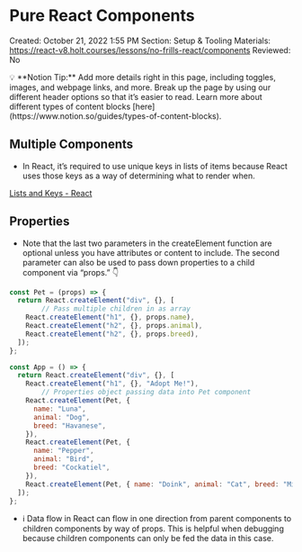 # Pure React Components

Created: October 21, 2022 1:55 PM
Section: Setup & Tooling
Materials: https://react-v8.holt.courses/lessons/no-frills-react/components
Reviewed: No

<aside>
💡 **Notion Tip:** Add more details right in this page, including toggles, images, and webpage links, and more. Break up the page by using our different header options so that it’s easier to read. Learn more about different types of content blocks [here](https://www.notion.so/guides/types-of-content-blocks).

</aside>

## Multiple Components

- In React, it’s required to use unique keys in lists of items because React uses those keys as a way of determining what to render when.

[Lists and Keys - React](https://reactjs.org/docs/lists-and-keys.html#keys)

## Properties

- Note that the last two parameters in the createElement function are optional unless you have attributes or content to include. The second parameter can also be used to pass down properties to a child component via “props.” 👇

```jsx
const Pet = (props) => {
  return React.createElement("div", {}, [
		// Pass multiple children in as array
    React.createElement("h1", {}, props.name),
    React.createElement("h2", {}, props.animal),
    React.createElement("h2", {}, props.breed),
  ]);
};

const App = () => {
  return React.createElement("div", {}, [
    React.createElement("h1", {}, "Adopt Me!"),
		// Properties object passing data into Pet component
    React.createElement(Pet, {
      name: "Luna",
      animal: "Dog",
      breed: "Havanese",
    }),
    React.createElement(Pet, {
      name: "Pepper",
      animal: "Bird",
      breed: "Cockatiel",
    }),
    React.createElement(Pet, { name: "Doink", animal: "Cat", breed: "Mix" }),
  ]);
};
```

- ℹ️ Data flow in React can flow in one direction from parent components to children components by way of props. This is helpful when debugging because children components can only be fed the data in this case.